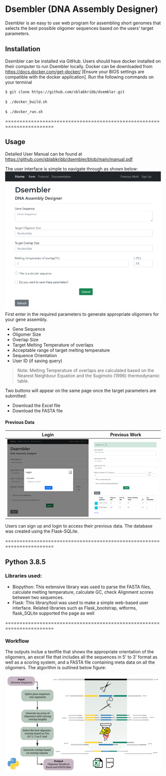 # Dsembler (DNA Assembly Designer)

Dsembler is an easy to use web program for assembling short genomes that selects the best possible oligomer sequences based on the users' target parameters. 

## Installation
Dsembler can be installed via GitHub. Users should have docker installed on their computer to run Dsembler locally. Docker can be downloaded from https://docs.docker.com/get-docker/ [Ensure your BIOS settings are compatible with the docker application]. Run the following commands on your terminal

```
$ git clone https://github.com/sblabkribb/dsembler.git

$ ./docker_build.sh

$ ./docker_run.sh
```
=======================================================================
## Usage

Detailed User Manual can be found at https://github.com/sblabkribb/dsembler/blob/main/manual.pdf

The user interface is simple to navigate through as shown below:
![Screenshot](/images/main_form.png "Input Page")
First enter in the required parameters to generate appropriate oligomers for your gene assembly.
- Gene Sequence
- Oligomer Size
- Overlap Size
- Target Melting Temperature of overlaps 
- Acceptable range of target melting temperature
- Sequence Orientation
- User ID (if saving query)

> Note: Melting Temperature of overlaps are calculated based on the Nearest Neighbour Equation and the Sugimoto (1996) thermodynamic table.

Two buttons will appear on the same page once the target parameters are submitted: 
- Download the Excel file
- Download the FASTA file


#### Previous Data

Login             | Previous Work
:-------------------------:|:-------------------------:
![Screenshot](/images/login.png "Login") |  ![Screenshot](/images/previous_data.png "Previous Work")

Users can sign up and login to access their previous data. The database was created using the Flask-SQLite.

=======================================================================

## Python 3.8.5
### Libraries used:
- Biopython:
This extensive library was used to parse the FASTA files, calculate melting temperature, calculate GC, check Alignment scores between two sequences.
- Flask:
This library/tool was used to make a simple web-based user interface. Related libraries such as Flask_bootstrap, wtforms, flask_SQLite supported the page as well

=======================================================================
### Workflow

The outputs inclue a textfile that shows the appropriate orientation of the oligomers, an excel file that includes all the sequences in 5' to 3' format as well as a scoring system, and a FASTA file containing meta data on all the oligomers. The algorithm is outlined below figure:

![Schematic](/images/workflow.png "Algorithm Workflow")
